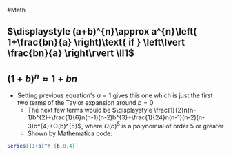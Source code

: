 #Math 
## $\displaystyle (a+b)^{n}\approx a^{n}\left( 1+\frac{bn}{a} \right)\text{ if } \left\lvert  \frac{bn}{a} \right\rvert \ll1$
## $\displaystyle (1+b)^{n}\approx 1+bn$
* Setting previous equation's $\displaystyle a=1$ gives this one which is just the first two terms of the Taylor expansion around $\displaystyle b=0$
	* The next few terms would be $\displaystyle \frac{1}{2}n(n-1)b^{2}+\frac{1}{6}n(n-1)(n-2)b^{3}+\frac{1}{24}n(n-1)(n-2)(n-3)b^{4}+O(b)^{5}$, where $\displaystyle O(b)^{5}$ is a polynomial of order $\displaystyle 5$ or greater
	* Shown by Mathematica code:
```mathematica
Series[(1+b)^n,{b,0,4}]
```